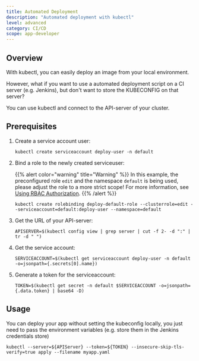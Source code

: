 ```yaml
---
title: Automated Deployment
description: "Automated deployment with kubectl"
level: advanced
category: CI/CD
scope: app-developer
---
```


## Overview
With kubectl, you can easily deploy an image from your local environment.

However, what if you want to use a automated deployment script on a CI server (e.g. Jenkins), but don't want to store 
the KUBECONFIG on that server?

You can use kubectl and connect to the API-server of your cluster.

## Prerequisites
1. Create a service account user:
   ```
   kubectl create serviceaccount deploy-user -n default
   ```

2. Bind a role to the newly created serviceuser:
   
   {{% alert color="warning"  title="Warning" %}}
   In this example, the preconfigured role `edit` and the namespace `default` is being used, please adjust the role to a more strict scope! For more information, see [Using RBAC Authorization](https://kubernetes.io/docs/admin/authorization/rbac/).
   {{% /alert %}}
   ```
   kubectl create rolebinding deploy-default-role --clusterrole=edit --serviceaccount=default:deploy-user --namespace=default
   ```

3. Get the URL of your API-server:
   ```
   APISERVER=$(kubectl config view | grep server | cut -f 2- -d ":" | tr -d " ")
   ```

4. Get the service account:
   ```
   SERVICEACCOUNT=$(kubectl get serviceaccount deploy-user -n default -o=jsonpath={.secrets[0].name})
   ```

5. Generate a token for the serviceaccount:
   ```
   TOKEN=$(kubectl get secret -n default $SERVICEACCOUNT -o=jsonpath={.data.token} | base64 -D)
   ```

## Usage
You can deploy your app without setting the kubeconfig locally, you just need to pass the environment variables (e.g. store them in the Jenkins credentials store)
  ```
  kubectl --server=${APIServer} --token=${TOKEN} --insecure-skip-tls-verify=true apply --filename myapp.yaml
  ```